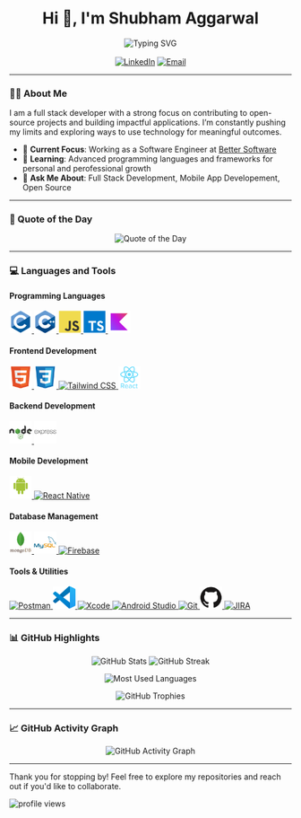 <h1 align="center">Hi 👋, I'm Shubham Aggarwal</h1>
<p align="center">
  <img src="https://readme-typing-svg.herokuapp.com?font=Fira+Code&size=22&pause=100&color=F5F5F5&center=true&vCenter=true&width=435&lines=Full+Stack+Developer;Mobile+App+Developer;Programmer;Tech+Enthusiast;Tech+Savvy" alt="Typing SVG" />
</p>
<p align="center">
  <a href="https://linkedin.com/in/shubhamaggarwal0812" target="blank"><img align="center" src="https://img.shields.io/badge/LinkedIn-blue?style=for-the-badge&logo=linkedin" alt="LinkedIn" /></a>
  <a href="mailto:shubhamaggarwal0812@gmail.com"><img align="center" src="https://img.shields.io/badge/Email-%23D14836?style=for-the-badge&logo=gmail&logoColor=white" alt="Email"/></a>
</p>

---

### 👨‍💻 About Me

I am a full stack developer with a strong focus on contributing to open-source projects and building impactful applications. I’m constantly pushing my limits and exploring ways to use technology for meaningful outcomes.

- 🔭 **Current Focus**: Working as a Software Engineer at [Better Software](https://www.bettrsw.com)
- 🌱 **Learning**: Advanced programming languages and frameworks for personal and perofessional growth
- 💬 **Ask Me About**: Full Stack Development, Mobile App Developement, Open Source

---

### 🌟 Quote of the Day

<div align="center">
  <img src="https://quotes-github-readme.vercel.app/api?type=horizontal&theme=dark" alt="Quote of the Day" />
</div>

---

### 💻 Languages and Tools

#### Programming Languages

<p align="left">
  <a href="https://devdocs.io/c/" target="_blank" rel="noreferrer">
    <img src="https://raw.githubusercontent.com/devicons/devicon/master/icons/c/c-original.svg" alt="C" width="40" height="40"/>
  </a>
  <a href="https://cplusplus.com/" target="_blank" rel="noreferrer">
    <img src="https://raw.githubusercontent.com/devicons/devicon/master/icons/cplusplus/cplusplus-original.svg" alt="C++" width="40" height="40"/>
  </a>
  <a href="https://developer.mozilla.org/en-US/docs/Web/JavaScript" target="_blank" rel="noreferrer">
    <img src="https://raw.githubusercontent.com/devicons/devicon/master/icons/javascript/javascript-original.svg" alt="JavaScript" width="40" height="40"/>
  </a>
  <a href="https://www.typescriptlang.org/" target="_blank" rel="noreferrer">
    <img src="https://raw.githubusercontent.com/devicons/devicon/master/icons/typescript/typescript-original.svg" alt="TypeScript" width="40" height="40"/>
  </a>
  <a href="https://kotlinlang.org/" target="_blank" rel="noreferrer">
    <img src="https://raw.githubusercontent.com/devicons/devicon/master/icons/kotlin/kotlin-original.svg" alt="Kotlin" width="40" height="40"/>
  </a>
</p>

#### Frontend Development

<p align="left">
  <a href="https://developer.mozilla.org/en-US/docs/Web/HTML" target="_blank" rel="noreferrer">
    <img src="https://raw.githubusercontent.com/devicons/devicon/master/icons/html5/html5-original.svg" alt="HTML" width="40" height="40"/>
  </a>
  <a href="https://developer.mozilla.org/en-US/docs/Web/CSS" target="_blank" rel="noreferrer">
    <img src="https://raw.githubusercontent.com/devicons/devicon/master/icons/css3/css3-original.svg" alt="CSS" width="40" height="40"/>
  </a>
  <a href="https://tailwindcss.com/" target="_blank" rel="noreferrer">
    <img src="https://www.vectorlogo.zone/logos/tailwindcss/tailwindcss-icon.svg" alt="Tailwind CSS" width="40" height="40"/>
  </a>
  <a href="https://reactjs.org/" target="_blank" rel="noreferrer">
    <img src="https://raw.githubusercontent.com/devicons/devicon/master/icons/react/react-original-wordmark.svg" alt="React" width="40" height="40"/>
  </a>
</p>

#### Backend Development

<p align="left">
  <a href="https://nodejs.org" target="_blank" rel="noreferrer">
    <img src="https://raw.githubusercontent.com/devicons/devicon/master/icons/nodejs/nodejs-original-wordmark.svg" alt="Node.js" width="40" height="40"/>
  </a>
  <a href="https://expressjs.com/" target="_blank" rel="noreferrer">
    <img src="https://raw.githubusercontent.com/devicons/devicon/master/icons/express/express-original-wordmark.svg" alt="Express.js" width="40" height="40"/>
  </a>
</p>

#### Mobile Development

<p align="left">
  <a href="https://developer.android.com" target="_blank" rel="noreferrer">
    <img src="https://raw.githubusercontent.com/devicons/devicon/master/icons/android/android-original-wordmark.svg" alt="Android" width="40" height="40"/>
  </a>
  <a href="https://reactnative.dev/" target="_blank" rel="noreferrer">
    <img src="https://reactnative.dev/img/header_logo.svg" alt="React Native" width="40" height="40"/>
  </a>
</p>

#### Database Management

<p align="left">
  <a href="https://www.mongodb.com/" target="_blank" rel="noreferrer">
    <img src="https://raw.githubusercontent.com/devicons/devicon/master/icons/mongodb/mongodb-original-wordmark.svg" alt="MongoDB" width="40" height="40"/>
  </a>
  <a href="https://www.mysql.com/" target="_blank" rel="noreferrer">
    <img src="https://raw.githubusercontent.com/devicons/devicon/master/icons/mysql/mysql-original-wordmark.svg" alt="MySQL" width="40" height="40"/>
  </a>
  <a href="https://firebase.google.com/" target="_blank" rel="noreferrer">
    <img src="https://www.vectorlogo.zone/logos/firebase/firebase-icon.svg" alt="Firebase" width="40" height="40"/>
  </a>
</p>

#### Tools & Utilities

<p align="left">
  <a href="https://postman.com" target="_blank" rel="noreferrer">
    <img src="https://www.vectorlogo.zone/logos/getpostman/getpostman-icon.svg" alt="Postman" width="40" height="40"/>
  </a>
  <a href="https://code.visualstudio.com/" target="_blank" rel="noreferrer">
    <img src="https://raw.githubusercontent.com/devicons/devicon/master/icons/vscode/vscode-original.svg" alt="VS Code" width="40" height="40"/>
  </a>
  <a href="https://developer.apple.com/xcode/" target="_blank" rel="noreferrer">
    <img src="https://www.vectorlogo.zone/logos/apple_xcode/apple_xcode-icon.svg" alt="Xcode" width="40" height="40"/>
  </a>
  <a href="https://developer.android.com/studio" target="_blank" rel="noreferrer">
    <img src="https://uxwing.com/wp-content/themes/uxwing/download/brands-and-social-media/android-studio-icon.png" alt="Android Studio" width="40" height="40"/>
  </a>
  <a href="https://git-scm.com/" target="_blank" rel="noreferrer">
    <img src="https://www.vectorlogo.zone/logos/git-scm/git-scm-icon.svg" alt="Git" width="40" height="40"/>
  </a>
  <a href="https://github.com/" target="_blank" rel="noreferrer">
    <img src="https://raw.githubusercontent.com/devicons/devicon/master/icons/github/github-original.svg" alt="GitHub" width="40" height="40"/>
  </a>
  <a href="https://www.atlassian.com/software/jira" target="_blank" rel="noreferrer">
    <img src="https://www.vectorlogo.zone/logos/atlassian_jira/atlassian_jira-icon.svg" alt="JIRA" width="40" height="40"/>
  </a>
</p>

---

### 📊 GitHub Highlights

<p align="center">
  <img src="https://github-readme-stats.vercel.app/api?username=ShubhamAggarwal0812&show_icons=true&theme=dark&hide_border=true" alt="GitHub Stats" />
  <img src="https://github-readme-streak-stats.herokuapp.com/?user=ShubhamAggarwal0812&theme=dark&hide_border=true" alt="GitHub Streak" />
</p>
<p align="center">
  <img src="https://github-readme-stats.vercel.app/api/top-langs/?username=ShubhamAggarwal0812&layout=compact&theme=dark&hide_border=true" alt="Most Used Languages" />
</p>
<p align="center">
  <img src="https://github-profile-trophy.vercel.app/?username=ShubhamAggarwal0812&theme=darkhub&no-frame=true&row=1&column=4" alt="GitHub Trophies" />
</p>

---

### 📈 GitHub Activity Graph

<p align="center">
  <img src="https://github-readme-activity-graph.vercel.app/graph?username=ShubhamAggarwal0812&theme=react-dark&hide_border=true" alt="GitHub Activity Graph">
</p>

---

<p>Thank you for stopping by! Feel free to explore my repositories and reach out if you'd like to collaborate.</p>
<img src="https://komarev.com/ghpvc/?username=ShubhamAggarwal0812&label=Profile%20views&color=0e75b6&style=flat" alt="profile views" />
